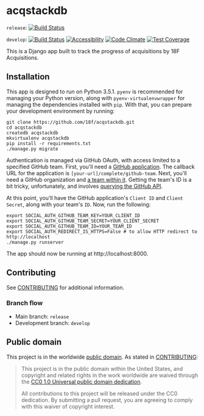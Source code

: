 # acqstackdb

`release`: [![Build Status](https://travis-ci.org/18F/acqstackdb.svg?branch=release)](https://travis-ci.org/18F/acqstackdb)

`develop`: [![Build Status](https://travis-ci.org/18F/acqstackdb.svg?branch=develop)](https://travis-ci.org/18F/acqstackdb) [![Accessibility](https://continua11y.18f.gov/18F/acqstackdb.svg?branch=develop)](https://continua11y.18f.gov/18F/acqstackdb) [![Code Climate](https://codeclimate.com/github/18F/acqstackdb/badges/gpa.svg)](https://codeclimate.com/github/18F/acqstackdb) [![Test Coverage](https://codeclimate.com/github/18F/acqstackdb/badges/coverage.svg)](https://codeclimate.com/github/18F/acqstackdb/coverage)

This is a Django app built to track the progress of acquisitions by 18F Acquisitions.

## Installation

This app is designed to run on Python 3.5.1. `pyenv` is recommended for managing your Python version, along with `pyenv-virtualenvwrapper` for managing the dependencies installed with `pip`. With that, you can prepare your development environment by running:

```
git clone https://github.com/18f/acqstackdb.git
cd acqstackdb
createdb acqstackdb
mkvirtualenv acqstackdb
pip install -r requirements.txt
./manage.py migrate
```

Authentication is managed via GitHub OAuth, with access limited to a specified GitHub team. First, you'll need a [GitHub application](https://github.com/settings/applications/new). The callback URL for the application is `[your-url]/complete/github-team`. Next, you'll need a GitHub organization and [a team within it](https://help.github.com/articles/setting-up-teams/). Getting the team's ID is a bit tricky, unfortunately, and involves [querying the GitHub API](https://developer.github.com/v3/orgs/teams/#list-teams).

At this point, you'll have the GitHub application's `Client ID` and `Client Secret`, along with your team's `ID`. Now, run the following:

```
export SOCIAL_AUTH_GITHUB_TEAM_KEY=YOUR_CLIENT_ID
export SOCIAL_AUTH_GITHUB_TEAM_SECRET=YOUR_CLIENT_SECRET
export SOCIAL_AUTH_GITHUB_TEAM_ID=YOUR_TEAM_ID
export SOCIAL_AUTH_REDIRECT_IS_HTTPS=False # to allow HTTP redirect to http://localhost
./manage.py runserver
```

The app should now be running at http://localhost:8000.

## Contributing

See [CONTRIBUTING](CONTRIBUTING.md) for additional information.

### Branch flow

- Main branch: `release`
- Development branch: `develop`

## Public domain

This project is in the worldwide [public domain](LICENSE.md). As stated in [CONTRIBUTING](CONTRIBUTING.md):

> This project is in the public domain within the United States, and copyright and related rights in the work worldwide are waived through the [CC0 1.0 Universal public domain dedication](https://creativecommons.org/publicdomain/zero/1.0/).
>
> All contributions to this project will be released under the CC0 dedication. By submitting a pull request, you are agreeing to comply with this waiver of copyright interest.
